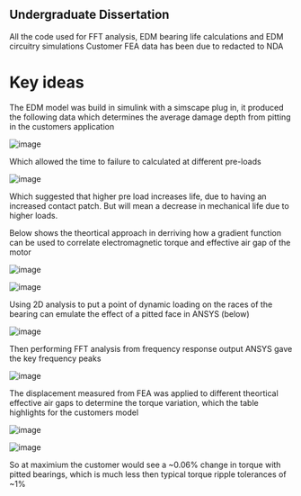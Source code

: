 ## Undergraduate Dissertation
All the code used for FFT analysis, EDM bearing life calculations and EDM circuitry simulations 
Customer FEA data has been due to redacted to NDA

# Key ideas
The EDM model was build in simulink with a simscape plug in, it produced the following data which determines the average damage depth from pitting in the customers application 

![image](https://user-images.githubusercontent.com/83457561/130152318-15669fcb-75ea-43df-a71a-573db4351cfc.png)

Which allowed the time to failure to calculated at different pre-loads

![image](https://user-images.githubusercontent.com/83457561/130152390-bc7e367b-d4bf-418a-9ddf-41edc1408e53.png)

Which suggested that higher pre load increases life, due to having an increased contact patch. But will mean a decrease in mechanical life due to higher loads.

Below shows the theortical approach in derriving how a gradient function can be used to correlate electromagnetic torque and effective air gap of the motor

![image](https://user-images.githubusercontent.com/83457561/130152611-ab351412-46d5-48a8-9644-2f54244293c9.png)


![image](https://user-images.githubusercontent.com/83457561/130152527-eba695d2-141c-4efc-8e3a-18768fe247af.png)

Using 2D analysis to put a point of dynamic loading on the races of the bearing can emulate the effect of a pitted face in ANSYS (below)

![image](https://user-images.githubusercontent.com/83457561/130151607-44ed35d9-7965-491d-ba8e-8caba1330309.png)

Then performing FFT analysis from frequency response output ANSYS gave the key frequency peaks

![image](https://user-images.githubusercontent.com/83457561/130151552-ea43995d-2f07-4c1a-88f3-45c2ab70a65e.png)

The displacement measured from FEA was applied to different theortical effective air gaps to determine the torque variation, which the table highlights for the customers model  

![image](https://user-images.githubusercontent.com/83457561/130151506-bea547a4-68c3-4a5e-9b61-35f30bf73feb.png)

![image](https://user-images.githubusercontent.com/83457561/130151522-8d09f2ed-0feb-4d79-b09f-77d3488509cb.png)

So at maximium the customer would see a ~0.06% change in torque with pitted bearings, which is much less then typical torque ripple tolerances of ~1%
